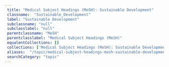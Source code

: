 ```yaml
--- 
 title: "Medical Subject Headings (MeSH): Sustainable Development" 
 classname:  "Sustainable_Development" 
 label: "Sustainable Development" 
 subclassname: "null" 
 subclasslabel: "null" 
 parentclassname: "MeSH" 
 parentclasslabel: "Medical Subject Headings (MeSH)" 
 equalentCollections: [] 
 collections: ['Medical Subject Headings (MeSH): Sustainable Development']
 aliases:  "/topic/medical-subject-headings-mesh-sustainable-development"  
 searchCategory: "topic" 
---
```

